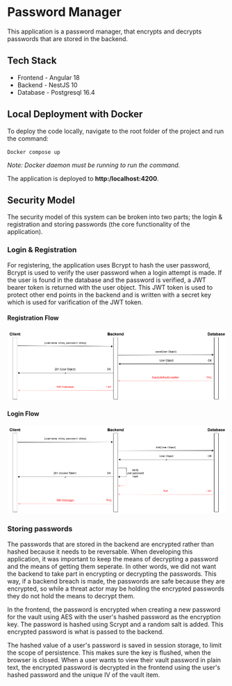 
# Password Manager

This application is a password manager, that encrypts and decrypts passwords that are stored in the backend.
## Tech Stack
* Frontend - Angular 18
* Backend - NestJS 10
* Database - Postgresql 16.4
## Local Deployment with Docker

To deploy the code locally, navigate to the root folder of the project and run the command:

```
Docker compose up
```

*Note: Docker daemon must be running to run the command.*

The application is deployed to **http:/localhost:4200**.
## Security Model

The security model of this system can be broken into two parts; the login & registration and storing passwords (the core functionality of the application).

### Login & Registration

For registering, the application uses Bcrypt to hash the user password, Bcrypt is used to verify the user password when a login attempt is made. If the user is found in the database and the password is verified, a JWT bearer token is returned with the user object. This JWT token is used to protect other end points in the backend and is written with a secret key which is used for varification of the JWT token.

#### Registration Flow

![Registration Flow](./assets/register-flow.png)

#### Login Flow

![Login Flow](./assets/login-flow.png)

### Storing passwords

The passwords that are stored in the backend are encrypted rather than hashed because it needs to be reversable. When developing this application, it was important to keep the means of decrypting a password and the means of getting them seperate. In other words, we did not want the backend to take part in encrypting or decrypting the passwords. This way, if a backend breach is made, the passwords are safe because they are encrypted, so while a threat actor may be holding the encrypted passwords they do not hold the means to decrypt them.

In the frontend, the password is encrypted when creating a new password for the vault using AES with the user's hashed password as the encryption key. The password is hashed using Scrypt and a random salt is added. This encrypted password is what is passed to the backend.

The hashed value of a user's password is saved in session storage, to limit the scope of persistence. This makes sure the key is flushed, when the browser is closed. When a user wants to view their vault password in plain text, the encrypted password is decrypted in the frontend using the user's hashed password and the unique IV of the vault item.
